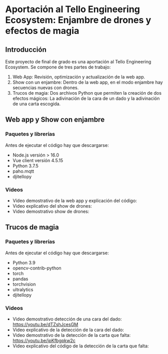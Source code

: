 # Aportación al Tello Engineering Ecosystem: Enjambre de drones y efectos de magia
## Introducción
Este proyecto de final de grado es una aportación al Tello Engineering Ecosystem. Se compone de tres partes de trabajo:
1. Web App: Revisión, optimización y actualización de la web app.
2. Show con un enjambre: Dentro de la web app, en el modo enjambre hay secuencias nuevas con drones.
3. Trucos de magia: Dos archivos Python que permiten la creación de dos efectos mágicos: La adivinación de la cara de un dado y la adivinación de una carta escogida.
          
## Web app y Show con enjambre
### Paquetes y librerías 
Antes de ejecutar el código hay que descargarse:
- Node.js versión > 16.0
- Vue client versión 4.5.15
- Python 3.7.5
- paho.mqtt
- djitellopy
### Videos
- Vídeo demostrativo de la web app y explicación del código:
- Video explicativo del show de drones:
- Video demostrativo show de drones:
## Trucos de magia
### Paquetes y librerías 
Antes de ejecutar el código hay que descargarse:
- Python 3.9
- opencv-contrib-python
- torch
- pandas
- torchvision
- ultralytics
- djitellopy
### Videos
- Video demostrativo detección de una cara del dado: https://youtu.be/dTZshJcesGM
- Video explicativo de la detección de la cara del dado:
- Video demostrativo de la detección de la carta que falta: https://youtu.be/jpKfbgpkw2c
- Video explicativo del código de la detección de la carta que falta:
